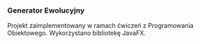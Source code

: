 ### Generator Ewolucyjny

Projekt zaimplementowany w ramach ćwiczeń z Programowania Obiektowego. Wykorzystano bibliotekę JavaFX.
